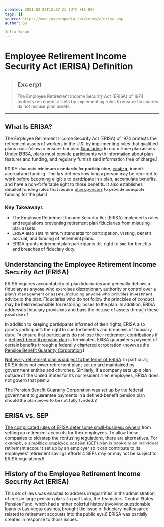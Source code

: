 ```yaml
---
created: 2021-02-28T12:07:21 (UTC +11:00)
tags: []
source: https://www.investopedia.com/terms/e/erisa.asp
author: By

Julia Kagan
---
```


# Employee Retirement Income Security Act (ERISA) Definition

> ## Excerpt
> The Employee Retirement Income Security Act (ERISA) of 1974 protects retirement assets by implementing rules to ensure fiduciaries do not misuse plan assets.

---
## What Is ERISA?

The Employee Retirement Income Security Act (ERISA) of 1974 protects the retirement assets of workers in the U.S. by implementing rules that qualified plans must follow to ensure that plan [fiduciaries](https://www.investopedia.com/terms/f/fiduciary.asp) do not misuse plan assets. Under ERISA, plans must provide participants with information about plan features and funding, and regularly furnish said information free of charge.1

ERISA also sets minimum standards for participation, [vesting](https://www.investopedia.com/terms/v/vesting.asp), benefit accrual and funding. The law defines how long a person may be required to work before becoming eligible to participate in a plan, accumulate benefits, and have a non-forfeitable right to those benefits. It also establishes detailed funding rules that require [plan sponsors](https://www.investopedia.com/terms/p/plansponsor.asp) to provide adequate funding for the plan.1

### Key Takeaways

-   The Employee Retirement Income Security Act (ERISA) implements rules and regulations preventing retirement plan fiduciaries from misusing plan assets.
-   ERISA also sets minimum standards for participation, vesting, benefit accrual, and funding of retirement plans.
-   ERISA grants retirement plan participants the right to sue for benefits and breaches of fiduciary duty.

## Understanding the Employee Retirement Income Security Act (ERISA)

ERISA requires accountability of plan fiduciaries and generally defines a fiduciary as anyone who exercises discretionary authority or control over a plan’s management or assets, including anyone who provides investment advice to the plan. Fiduciaries who do not follow the principles of conduct may be held responsible for restoring losses to the plan. In addition, ERISA addresses fiduciary provisions and bans the misuse of assets through these provisions.1

In addition to keeping participants informed of their rights, ERISA also grants participants the right to sue for benefits and breaches of fiduciary duty. To ensure that participants do not lose their retirement contributions if a [defined-benefit pension plan](https://www.investopedia.com/terms/d/definedbenefitpensionplan.asp) is terminated, ERISA guarantees payment of certain benefits through a federally chartered corporation known as the [Pension Benefit Guaranty Corporation](https://www.investopedia.com/terms/p/pbgc.asp).1

[Not every retirement plan is subject to the terms of ERISA](https://www.investopedia.com/ask/answers/09/erisa-coverage.asp). In particular, ERISA does not cover retirement plans set up and maintained by government entities and churches. Similarly, if a company sets up a plan outside of the United States for its nonresident alien employees, ERISA does not govern that plan.2

The Pension Benefit Guaranty Corporation was set up by the federal government to guarantee payments in a defined-benefit pension plan should the plan prove to be not fully funded.3

## ERISA vs. SEP

[The complicated rules of ERISA deter some small-business owners](https://www.investopedia.com/articles/personal-finance/081616/are-you-erisa-compliant-follow-checklist.asp) from setting up retirement accounts for their employees. To allow these companies to sidestep the confusing regulations, there are alternatives. For example, a [simplified employee pension (SEP)](https://www.investopedia.com/terms/s/sep.asp) plan is basically an individual retirement account set up by an employer so it can contribute to its employees' retirement savings efforts.4 SEPs may or may not be subject to ERISA regulations.5

## History of the Employee Retirement Income Security Act (ERISA)

This set of laws was enacted to address irregularities in the administration of certain large pension plans. In particular, the Teamsters' Central States Pension Fund, which had a rather colorful history involving questionable loans to Las Vegas casinos, brought the issue of fiduciary malfeasance related to retirement accounts into the public eye.6 ERISA was partially created in response to those issues.
